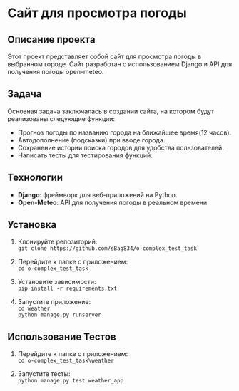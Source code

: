 # Сайт для просмотра погоды

## Описание проекта

Этот проект представляет собой сайт для просмотра погоды в выбранном городе. Сайт разработан с использованием Django и API для получения погоды open-meteo.

## Задача

Основная задача заключалась в создании сайта, на котором будут реализованы следующие функции:

- Прогноз погоды по названию города на ближайшее время(12 часов).
- Автодополнение (подсказки) при вводе города.
- Сохранение истории поиска городов для удобства пользователей.
- Написать тесты для тестирования функций.

## Технологии

- **Django**: фреймворк для веб-приложений на Python.
- **Open-Meteo**: API для получения погоды в реальном времени

## Установка

1. Клонируйте репозиторий:\
`git clone https://github.com/sBag834/o-complex_test_task`


2. Перейдите к папке с приложением:\
`cd o-complex_test_task`


3. Установите зависимости:\
`pip install -r requirements.txt`


4. Запустите приложение:\
`cd weather`\
`python manage.py runserver`


## Использование Тестов

1. Перейдите к папке с приложением:\
`cd o-complex_test_task\weather`


2. Запустите тесты:\
`python manage.py test weather_app`
